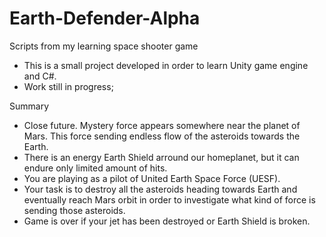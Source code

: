 # Earth-Defender-Alpha
Scripts from my learning space shooter game

- This is a small project developed in order to learn Unity game engine and C#.
- Work still in progress; 

Summary
- Close future. Mystery force appears somewhere near the planet of Mars. This force sending endless flow of the asteroids towards the Earth.
- There is an energy Earth Shield arround our homeplanet, but it can endure only limited amount of hits.
- You are playing as a pilot of United Earth Space Force (UESF). 
- Your task is to destroy all the asteroids heading towards Earth and eventually reach Mars orbit in order to investigate what kind of force is sending those asteroids. 
- Game is over if your jet has been destroyed or Earth Shield is broken. 


